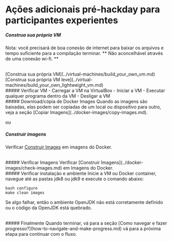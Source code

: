 # Ações adicionais pré-hackday para participantes experientes

##### Construa sua própria VM

Nota: você precisará de boa conexão de internet para baixar os arquivos e tempo suficiente para a compilação terminar. ** Não aconcelhável através de uma conexão wi-fi. **

<br/>
[Construa sua própria VM](../virtual-machines/build_your_own_vm.md) <br/>
[Construa sua própria VM leve](../virtual-machines/build_your_own_lightweight_vm.md)

<br/>
##### Verificar VM
- Carregar a VM na VirtualBox
- Iniciar a VM
- Executar qualquer programa dentro da VM
- Desligar a VM

<br/>
##### Download/cópia de Docker Images
Quando as imagens são baixadas, elas podem ser copiadas de um local ou dispositivo para outro, veja a seção [Copiar Imagens](../docker-images/copy-images.md).

ou
<br/>
##### Construir imagens
Verificar [Construir Images](../docker-images/build-images.md) em imagens do Docker.

<br/>
##### Verificar Imagens
Verificar [Construir Imagens](../docker-images/check-images.md) em Imagens do Docker.

<br/>
##### Verificar instalação e ambiente
Inicie a VM ou Docker container, navegue até as pastas jdk8 ou jdk9 e execute o comando abaixo:

```
bash configure
make clean images
```

Se algo falhar, então o ambiente OpenJDK não está corretamente definido ou o código da OpenJDK está quebrado.

<br/>
##### Finalmente
Quando terminar, vá para a seção [Como navegar e fazer progresso?](how-to-navigate-and-make-progress.md) vá para a próxima etapa para continuar com o fluxo.